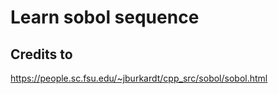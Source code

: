# Learn sobol sequence

## Credits to

https://people.sc.fsu.edu/~jburkardt/cpp_src/sobol/sobol.html
